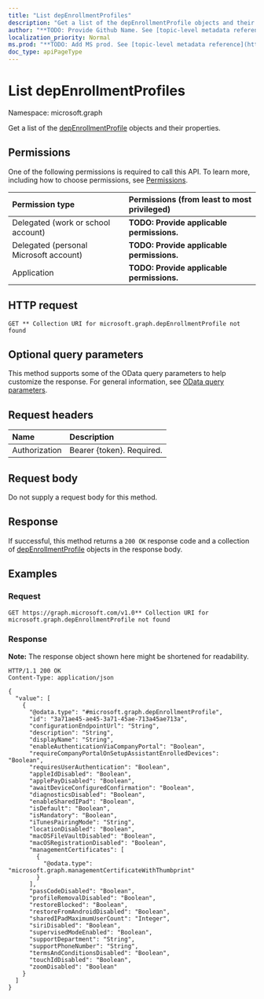 ```yaml
---
title: "List depEnrollmentProfiles"
description: "Get a list of the depEnrollmentProfile objects and their properties."
author: "**TODO: Provide Github Name. See [topic-level metadata reference](https://msgo.azurewebsites.net/add/document/guidelines/metadata.html#topic-level-metadata)**"
localization_priority: Normal
ms.prod: "**TODO: Add MS prod. See [topic-level metadata reference](https://msgo.azurewebsites.net/add/document/guidelines/metadata.html#topic-level-metadata)**"
doc_type: apiPageType
---
```


# List depEnrollmentProfiles
Namespace: microsoft.graph



Get a list of the [depEnrollmentProfile](../resources/depenrollmentprofile.md) objects and their properties.

## Permissions
One of the following permissions is required to call this API. To learn more, including how to choose permissions, see [Permissions](/graph/permissions-reference).

|Permission type|Permissions (from least to most privileged)|
|:---|:---|
|Delegated (work or school account)|**TODO: Provide applicable permissions.**|
|Delegated (personal Microsoft account)|**TODO: Provide applicable permissions.**|
|Application|**TODO: Provide applicable permissions.**|

## HTTP request

<!-- {
  "blockType": "ignored"
}
-->
``` http
GET ** Collection URI for microsoft.graph.depEnrollmentProfile not found
```

## Optional query parameters
This method supports some of the OData query parameters to help customize the response. For general information, see [OData query parameters](/graph/query-parameters).

## Request headers
|Name|Description|
|:---|:---|
|Authorization|Bearer {token}. Required.|

## Request body
Do not supply a request body for this method.

## Response

If successful, this method returns a `200 OK` response code and a collection of [depEnrollmentProfile](../resources/depenrollmentprofile.md) objects in the response body.

## Examples

### Request
<!-- {
  "blockType": "request",
  "name": "list_depenrollmentprofile"
}
-->
``` http
GET https://graph.microsoft.com/v1.0** Collection URI for microsoft.graph.depEnrollmentProfile not found
```


### Response
**Note:** The response object shown here might be shortened for readability.
<!-- {
  "blockType": "response",
  "truncated": true,
  "@odata.type": "Collection(microsoft.graph.depEnrollmentProfile)"
}
-->
``` http
HTTP/1.1 200 OK
Content-Type: application/json

{
  "value": [
    {
      "@odata.type": "#microsoft.graph.depEnrollmentProfile",
      "id": "3a71ae45-ae45-3a71-45ae-713a45ae713a",
      "configurationEndpointUrl": "String",
      "description": "String",
      "displayName": "String",
      "enableAuthenticationViaCompanyPortal": "Boolean",
      "requireCompanyPortalOnSetupAssistantEnrolledDevices": "Boolean",
      "requiresUserAuthentication": "Boolean",
      "appleIdDisabled": "Boolean",
      "applePayDisabled": "Boolean",
      "awaitDeviceConfiguredConfirmation": "Boolean",
      "diagnosticsDisabled": "Boolean",
      "enableSharedIPad": "Boolean",
      "isDefault": "Boolean",
      "isMandatory": "Boolean",
      "iTunesPairingMode": "String",
      "locationDisabled": "Boolean",
      "macOSFileVaultDisabled": "Boolean",
      "macOSRegistrationDisabled": "Boolean",
      "managementCertificates": [
        {
          "@odata.type": "microsoft.graph.managementCertificateWithThumbprint"
        }
      ],
      "passCodeDisabled": "Boolean",
      "profileRemovalDisabled": "Boolean",
      "restoreBlocked": "Boolean",
      "restoreFromAndroidDisabled": "Boolean",
      "sharedIPadMaximumUserCount": "Integer",
      "siriDisabled": "Boolean",
      "supervisedModeEnabled": "Boolean",
      "supportDepartment": "String",
      "supportPhoneNumber": "String",
      "termsAndConditionsDisabled": "Boolean",
      "touchIdDisabled": "Boolean",
      "zoomDisabled": "Boolean"
    }
  ]
}
```

